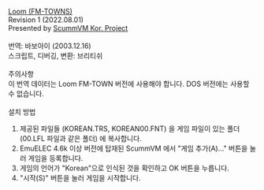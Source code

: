 [Loom (FM-TOWNS)](https://cafe.naver.com/koreaadv/3353)</br>
Revision 1 (2022.08.01)</br>
Presented by [ScummVM Kor. Project](https://cafe.naver.com/scummkor)</br>
</br>
번역: 바보아이 (2003.12.16)</br>
스크립트, 디버깅, 변환: 브리티쉬</br>
</br>
주의사항</br>
이 번역 데이터는 Loom FM-TOWN 버전에 사용해야 합니다. DOS 버전에는 사용할 수 없습니다.</br>
</br>
설치 방법</br>
1. 제공된 파일들 (KOREAN.TRS, KOREAN00.FNT) 을 게임 파일이 있는 폴더 (00.LFL 파일과 같은 폴더) 에 복사합니다.</br>
2. EmuELEC 4.6k 이상 버전에 탑재된 ScummVM 에서 "게임 추가(A)..." 버튼을 눌러 게임을 등록합니다.</br>
3. 게임의 언어가 "Korean"으로 인식된 것을 확인하고 OK 버튼을 누릅니다.</br>
4. "시작(S)" 버튼을 눌러 게임을 시작합니다.</br>
